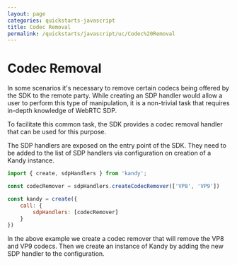 ```yaml
---
layout: page
categories: quickstarts-javascript
title: Codec Removal
permalink: /quickstarts/javascript/uc/Codec%20Removal
---
```


# Codec Removal

In some scenarios it's necessary to remove certain codecs being offered by the SDK to the remote party. While creating an SDP handler would allow a user to perform this type of manipulation, it is a non-trivial task that requires in-depth knowledge of WebRTC SDP.

To facilitate this common task, the SDK provides a codec removal handler that can be used for this purpose.

The SDP handlers are exposed on the entry point of the SDK. They need to be added to the list of SDP handlers via configuration on creation of a Kandy instance.

```  javascript
import { create, sdpHandlers } from 'kandy';

const codecRemover = sdpHandlers.createCodecRemover(['VP8', 'VP9'])

const kandy = create({
    call: {
        sdpHandlers: [codecRemover]
    }
})
```

In the above example we create a codec remover that will remove the VP8 and VP9 codecs. Then we create an instance of Kandy by adding the new SDP handler to the configuration.

